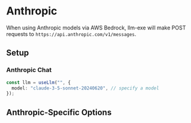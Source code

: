 # Anthropic

When using Anthropic models via AWS Bedrock, llm-exe will make POST requests to `https://api.anthropic.com/v1/messages`.

## Setup

### Anthropic Chat

```ts
const llm = useLlm("", {
  model: "claude-3-5-sonnet-20240620", // specify a model
});
```

## Anthropic-Specific Options

<!--@include: ../anthropic.options.part.md-->